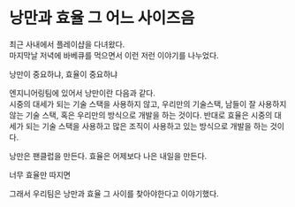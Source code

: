 # 낭만과 효율 그 어느 사이즈음

최근 사내에서 플레이샵을 다녀왔다.  
마지막날 저녁에 바베큐를 먹으면서 이런 저런 이야기를 나누었다.  

낭만이 중요하냐, 효율이 중요하냐

엔지니어링팀에 있어서 낭만이란 다음과 같다.  
시중의 대세가 되는 기술 스택을 사용하지 않고, 우리만의 기술스택, 남들이 잘 사용하지 않는 기술 스택, 혹은 우리만의 방식으로 개발을 하는 것이다.
반대로 효율은 시중의 대세가 되는 기술 스택을 사용하고 많은 조직이 사용하고 있는 방식으로 개발을 하는 것이다.

낭만은 팬클럽을 만든다.
효율은 어제보다 나은 내일을 만든다.

너무 효율만 따지면 

그래서 우리팀은 낭만과 효율 그 사이를 찾아야한다고 이야기했다.
